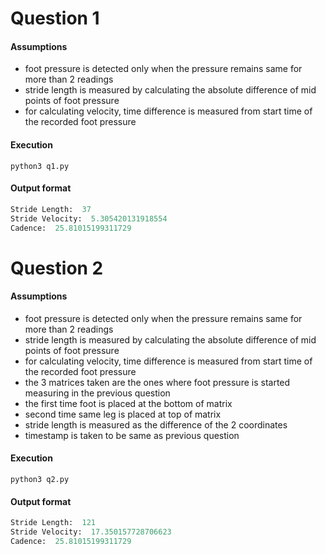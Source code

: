 # Question 1

#### Assumptions

- foot pressure is detected only when the pressure remains same for more than 2 readings
- stride length is measured by calculating the absolute difference of mid points of foot pressure
- for calculating velocity, time difference is measured from start time of the recorded foot pressure

#### Execution

`python3 q1.py`

#### Output format

```python
Stride Length:  37
Stride Velocity:  5.305420131918554
Cadence:  25.81015199311729
```

# Question 2

#### Assumptions

- foot pressure is detected only when the pressure remains same for more than 2 readings
- stride length is measured by calculating the absolute difference of mid points of foot pressure
- for calculating velocity, time difference is measured from start time of the recorded foot pressure
- the 3 matrices taken are the ones where foot pressure is started measuring in the previous question
- the first time foot is placed at the bottom of matrix
- second time same leg is placed at top of matrix
- stride length is measured as the difference of the 2 coordinates
- timestamp is taken to be same as previous question

#### Execution

`python3 q2.py`

#### Output format

```python
Stride Length:  121
Stride Velocity:  17.350157728706623
Cadence:  25.81015199311729

```
